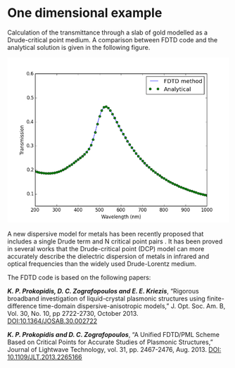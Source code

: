 # One dimensional example
Calculation of the transmittance through a slab of gold modelled as a Drude-critical point medium. A comparison between FDTD code and the analytical solution is given in the following figure.

![Transmittance](Transmittance.png)  

A new dispersive model for metals has been recently proposed that includes a single Drude term and N critical point pairs . It has been proved in several works that the Drude-critical point (DCP) model can more accurately describe the dielectric dispersion of metals in infrared and optical frequencies than the widely used Drude-Lorentz medium.

The FDTD code is based on the following papers:

***K. P. Prokopidis, D. C. Zografopoulos and E. E. Kriezis***,  “Rigorous broadband investigation of liquid-crystal plasmonic structures using finite-difference time-domain dispersive-anisotropic models,” J. Opt. Soc. Am. B,  Vol. 30, No. 10, pp 2722-2730,  October 2013. [DOI:10.1364/JOSAB.30.002722](http://dx.doi.org/10.1364/JOSAB.30.002722)


***K. P. Prokopidis and D. C. Zografopoulos***, “A Unified FDTD/PML Scheme Based on Critical Points for Accurate Studies of Plasmonic Structures,” Journal of Lightwave Technology, vol. 31, pp. 2467-2476, Aug. 2013. [DOI: 10.1109/JLT.2013.2265166](http://dx.doi.org/10.1109/JLT.2013.2265166)
